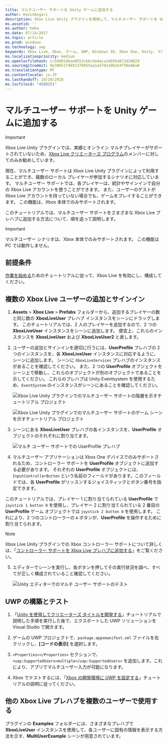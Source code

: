 ```yaml
---
title: マルチユーザー サポートを Unity ゲームに追加する
author: KevinAsgari
description: Xbox Live Unity プラグインを使用して、マルチユーザー サポートを Unity ゲームに追加する
ms.assetid: ''
ms.author: heba
ms.date: 07/14/2017
ms.topic: article
ms.prod: windows
ms.technology: uwp
keywords: Xbox Live, Xbox, ゲーム, UWP, Windows 10, Xbox One, Unity, マルチユーザー
ms.localizationpriority: medium
ms.openlocfilehash: cc59d014bae8553cbbc9a4aca1db954872d28029
ms.sourcegitcommit: 8e30651fd691378455ea1a57da10b2e4f50e66a0
ms.translationtype: MT
ms.contentlocale: ja-JP
ms.lasthandoff: 10/10/2018
ms.locfileid: "4508151"
---
```

# <a name="add-multi-user-support-to-your-unity-game"></a>マルチユーザー サポートを Unity ゲームに追加する
> [!IMPORTANT]
> Xbox Live Unity プラグインでは、実績とオンライン マルチプレイヤーがサポートされていないため、[Xbox Live クリエーターズ プログラム](../developer-program-overview.md)のメンバーに対してのみお勧めしています。

現在、マルチユーザー サポートは Xbox Live Unity プラグインによって利用することができ、複数のローカル プレイヤーが参加するシナリオに対応しています。 マルチユーザー サポートでは、各プレイヤーは、統計やサインインで自分の Xbox Live アカウントを使うことができます。 また、ユーザーのゲストが Xbox Live アカウントを持っていない場合でも、ゲームをプレイすることができます。 この機能は、Xbox 本体でのみサポートされます。

このチュートリアルでは、マルチユーザー サポートをさまざまな Xbox Live プレハブに追加する方法について、順を追って説明します。

> [!IMPORTANT]
> マルチユーザー シナリオは、Xbox 本体でのみサポートされます。 この機能は PC では動作しません。

## <a name="prerequisites"></a>前提条件
[作業を始める](configure-xbox-live-in-unity.md)ためのチュートリアルに従って、Xbox Live を有効にし、構成してください。

## <a name="adding-and-signing-in-multiple-xbox-live-users"></a>複数の Xbox Live ユーザーの追加とサインイン

1. **Assets** > **Xbox Live** > **Prefabs** フォルダーから、追加するプレイヤーの数と同じ数の **XboxLiveUser** プレハブ インスタンスをシーンにドラッグします。 このチュートリアルでは、2 人のプレイヤーを追加するので、2 つの **XboxLiveUser** インスタンスをシーンに追加します。 便宜上、これらのインスタンスを **XboxLiveUser** および **XboxLiveUser2** と表します。

2. ユーザーの追加とサインインを適切に行うには、**UserProfile** プレハブの 2 つのインスタンスを、各 **XboxLiveUser** インスタンスに対応するように、シーンに追加します。 シーンに `XboxLiveServices` プレハブのインスタンスがあることを確認してください。 また、2 つの **UserProfile** オブジェクトをシーン上で移動し、これらのオブジェクトが別のオブジェクトであることを示してください。 これらのプレハブは Unity Eventsystem を使用するため、`EventSystem` のインスタンスがシーンにあることを確認してください。

    ![Xbox Live Unity プラグインでのマルチユーザー サポートの階層を示すチュートリアル プロジェクト](../images/unity/MUA-Tutorial-Hierarchy.png)

    ![Xbox Live Unity プラグインでのマルチユーザー サポートのゲーム シーンを示すチュートリアル プロジェクト](../images/unity/MUA-Tutorial-GameScene.png)

3. シーンにある **XboxLiveUser** プレハブの各インスタンスを、**UserProfile** オブジェクトのそれぞれに割り当てます。

    ![マルチ ユーザー サポートでの UserProfile プレハブ](../images/unity/user-profile-for-mua.png)

4. マルチユーザー アプリケーションは Xbox One デバイスでのみサポートされるため、コントローラー サポートを **UserProfile** オブジェクトに追加する必要があります。 それぞれの **UserProfile** オブジェクトには、`InputControllerButton` という名前のフィールドがあります。このフィールドでは、各 **UserProfile** がリッスンするジョイスティックとボタン番号を指定できます。

このチュートリアルでは、プレイヤー 1 に割り当てられている **UserProfile** で `joystick 1 button 0` を使用し、プレイヤー 2 に割り当てられている 2 番目の **UserProfile** ゲーム オブジェクトでは `joystick 2 button 0` を使用します。 これにより、2 つのコントローラーの `A` ボタンが、**UserProfile** を操作するために割り当てられます。

> [!Note]
> Xbox Live Unity プラグインでの Xbox コントローラー サポートについて詳しくは、「[コントローラー サポートを Xbox Live プレハブに追加する](add-controller-support-to-xbox-live-prefabs.md)」をご覧ください。

5. エディターでシーンを実行し、各ボタンを押してその実行状況を調べ、すべてが正しく構成されていること確認してください。

    ![Unity エディターでのマルチ ユーザー サポートのテスト](../images/unity/run-example-mua.png)

## <a name="building-and-testing-the-uwp"></a>UWP の構築とテスト

1. 「[Unity を使用してクリエーターズ タイトルを開発する](configure-xbox-live-in-unity.md)」チュートリアルで説明した手順を実行した後で、エクスポートした UWP ソリューションを Visual Studio で開きます。

2. ゲームの UWP プロジェクトで、`package.appxmanifest.xml` ファイルを右クリックし、**[コードの表示]** を選択します。

3. `<Properties></Properties>` セクションで、`<uap:SupportedUsers>multiple</uap:SupportedUsers>` を追加します。これにより、アプリでマルチユーザー入力が可能になります。

4. Xbox でテストするには、「[Xbox の開発環境に UWP を設定する](https://docs.microsoft.com/en-us/windows/uwp/xbox-apps/development-environment-setup)」チュートリアルの説明に従ってください。

## <a name="using-the-other-xbox-live-prefabs-with-multiple-users"></a>他の Xbox Live プレハブを複数のユーザーで使用する

プラグインの **Examples** フォルダーには、さまざまなプレハブで **XboxLiveUser** インスタンスを使用して、各ユーザーに固有の情報を表示する方法を示す、**MultiUserExample** シーンが用意されています。
